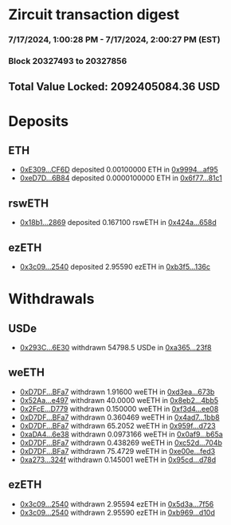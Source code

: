 # Zircuit transaction digest
### 7/17/2024, 1:00:28 PM - 7/17/2024, 2:00:27 PM (EST)
### Block 20327493 to 20327856

## Total Value Locked: 2092405084.36 USD

# Deposits
## ETH
- [0xE309...CF6D](https://etherscan.io/address/0xE309C6B8e5AF174632DDD2AfCB19b5f457C2CF6D) deposited 0.00100000 ETH in [0x9994...af95](https://etherscan.io/tx/0xE309C6B8e5AF174632DDD2AfCB19b5f457C2CF6D)
- [0xeD7D...6B84](https://etherscan.io/address/0xeD7D120e18b886883a676EC54d46ac209FC66B84) deposited 0.0000100000 ETH in [0x6f77...81c1](https://etherscan.io/tx/0xeD7D120e18b886883a676EC54d46ac209FC66B84)
## rswETH
- [0x18b1...2869](https://etherscan.io/address/0x18b1DeC3653C70B18C99B90f91E6f0dbb5B92869) deposited 0.167100 rswETH in [0x424a...658d](https://etherscan.io/tx/0x18b1DeC3653C70B18C99B90f91E6f0dbb5B92869)
## ezETH
- [0x3c09...2540](https://etherscan.io/address/0x3c0953ef04711E900FDa74079ca873940cb02540) deposited 2.95590 ezETH in [0xb3f5...136c](https://etherscan.io/tx/0x3c0953ef04711E900FDa74079ca873940cb02540)
# Withdrawals
## USDe
- [0x293C...6E30](https://etherscan.io/address/0x293C6937D8D82e05B01335F7B33FBA0c8e256E30) withdrawn 54798.5 USDe in [0xa365...23f8](https://etherscan.io/tx/0x293C6937D8D82e05B01335F7B33FBA0c8e256E30)
## weETH
- [0xD7DF...BFa7](https://etherscan.io/address/0xD7DF7E085214743530afF339aFC420c7c720BFa7) withdrawn 1.91600 weETH in [0xd3ea...673b](https://etherscan.io/tx/0xD7DF7E085214743530afF339aFC420c7c720BFa7)
- [0x52Aa...e497](https://etherscan.io/address/0x52Aa899454998Be5b000Ad077a46Bbe360F4e497) withdrawn 40.0000 weETH in [0x8eb2...4bb5](https://etherscan.io/tx/0x52Aa899454998Be5b000Ad077a46Bbe360F4e497)
- [0x2FcE...D779](https://etherscan.io/address/0x2FcEE421E8Fe1cAfCB1f745d2088d0efE832D779) withdrawn 0.150000 weETH in [0xf3d4...ee08](https://etherscan.io/tx/0x2FcEE421E8Fe1cAfCB1f745d2088d0efE832D779)
- [0xD7DF...BFa7](https://etherscan.io/address/0xD7DF7E085214743530afF339aFC420c7c720BFa7) withdrawn 0.360469 weETH in [0x4ad7...1bb8](https://etherscan.io/tx/0xD7DF7E085214743530afF339aFC420c7c720BFa7)
- [0xD7DF...BFa7](https://etherscan.io/address/0xD7DF7E085214743530afF339aFC420c7c720BFa7) withdrawn 65.2052 weETH in [0x959f...d723](https://etherscan.io/tx/0xD7DF7E085214743530afF339aFC420c7c720BFa7)
- [0xaDA4...6e38](https://etherscan.io/address/0xaDA4457542EA8473500F2293948A11E409156e38) withdrawn 0.0973166 weETH in [0x0af9...b65a](https://etherscan.io/tx/0xaDA4457542EA8473500F2293948A11E409156e38)
- [0xD7DF...BFa7](https://etherscan.io/address/0xD7DF7E085214743530afF339aFC420c7c720BFa7) withdrawn 0.438269 weETH in [0xc52d...704b](https://etherscan.io/tx/0xD7DF7E085214743530afF339aFC420c7c720BFa7)
- [0xD7DF...BFa7](https://etherscan.io/address/0xD7DF7E085214743530afF339aFC420c7c720BFa7) withdrawn 75.4729 weETH in [0xe00e...fed3](https://etherscan.io/tx/0xD7DF7E085214743530afF339aFC420c7c720BFa7)
- [0xa273...324f](https://etherscan.io/address/0xa27306aBc3C57F0fd1e553a6963FF83ACB54324f) withdrawn 0.145001 weETH in [0x95cd...d78d](https://etherscan.io/tx/0xa27306aBc3C57F0fd1e553a6963FF83ACB54324f)
## ezETH
- [0x3c09...2540](https://etherscan.io/address/0x3c0953ef04711E900FDa74079ca873940cb02540) withdrawn 2.95594 ezETH in [0x5d3a...7f56](https://etherscan.io/tx/0x3c0953ef04711E900FDa74079ca873940cb02540)
- [0x3c09...2540](https://etherscan.io/address/0x3c0953ef04711E900FDa74079ca873940cb02540) withdrawn 2.95590 ezETH in [0xb969...d10d](https://etherscan.io/tx/0x3c0953ef04711E900FDa74079ca873940cb02540)
